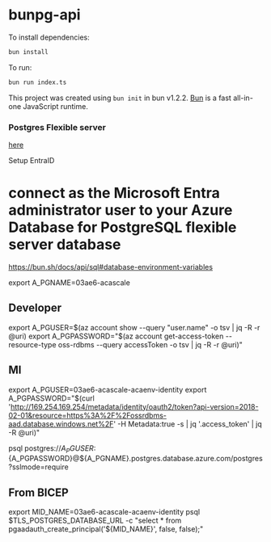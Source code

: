 # bunpg-api

To install dependencies:

```bash
bun install
```

To run:

```bash
bun run index.ts
```

This project was created using `bun init` in bun v1.2.2. [Bun](https://bun.sh) is a fast all-in-one JavaScript runtime.


### Postgres Flexible server

[here](https://learn.microsoft.com/en-us/azure/postgresql/flexible-server/how-to-connect-with-managed-identity)

Setup EntraID

#  connect as the Microsoft Entra administrator user to your Azure Database for PostgreSQL flexible server database

https://bun.sh/docs/api/sql#database-environment-variables

export A_PGNAME=03ae6-acascale

## Developer
export A_PGUSER=$(az account show --query "user.name" -o tsv | jq -R -r @uri)
export A_PGPASSWORD="$(az account get-access-token --resource-type oss-rdbms --query accessToken -o tsv  | jq -R -r @uri)"

## MI
export A_PGUSER=03ae6-acascale-acaenv-identity
export A_PGPASSWORD="$(curl 'http://169.254.169.254/metadata/identity/oauth2/token?api-version=2018-02-01&resource=https%3A%2F%2Fossrdbms-aad.database.windows.net%2F' -H Metadata:true -s | jq '.access_token' | jq -R @uri)"


psql postgres://${A_PGUSER}:${A_PGPASSWORD}@${A_PGNAME}.postgres.database.azure.com/postgres?sslmode=require


##  From BICEP
export MID_NAME=03ae6-acascale-acaenv-identity
psql $TLS_POSTGRES_DATABASE_URL  -c "select * from pgaadauth_create_principal('${MID_NAME}', false, false);"


